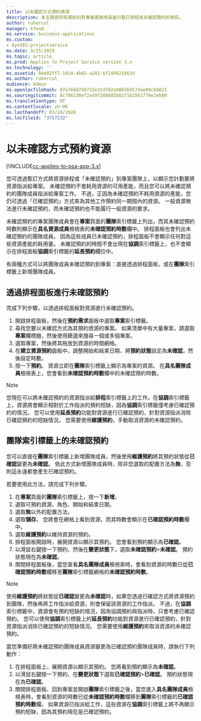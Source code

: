 ```yaml
---
title: 以未確認方式預約資源
description: 本主題提供有關如何對專案團隊成員進行暫訂排程或未確認預約的資訊。
author: ruhercul
manager: kfend
ms.service: business-applications
ms.custom:
- dyn365-projectservice
ms.date: 9/25/2019
ms.topic: article
ms.prod: Applies to Project Service version 3.x
ms.technology: ''
ms.assetid: 04e02ff7-1024-4b65-a281-6f149921b63d
ms.author: ruhercul
audience: Admin
ms.openlocfilehash: 07e768d756732e31df82a9865b957dae09c60821
ms.sourcegitcommit: 8c786230ef2a497280885b827162561776e2eb00
ms.translationtype: HT
ms.contentlocale: zh-HK
ms.lasthandoff: 03/24/2020
ms.locfileid: "3757232"
---
```

# <a name="soft-book-a-resource"></a>以未確認方式預約資源

[!INCLUDE[cc-applies-to-psa-app-3.x](../includes/cc-applies-to-psa-app-3x.md)]

您可透過暫訂方式將資源排程或「未確認預約」到專案團隊上，以顯示您計劃要將資源指派給專案。 未確認預約不會耗用資源的可用產能，而且您可以將未確認預約的團隊成員指派給專案工作。 不過，正因為未確認預約不耗用資源的產能，您仍可透過「已確認預約」方式來為其他工作預約同一期間內的資源。 一般資源無法進行未確認預約，而未確認預約也不能履行一般資源的要求。

未確認預約的專案團隊成員會在**專案**頁面的**團隊**索引標籤上列出，而其未確認預約時數則顯示在**具名資源成員**檢視表的**未確認預約時數**欄中。 排程面板也會列出未確認預約的團隊成員。 因為這些成員已未確認預約，排程面板不會顯示任何對這些資源產能的耗用量。 未確認預約的時間不會出現在**協調**索引標籤上，也不會顯示在排程面板**協調**索引標籤的**延長預約**欄位中。 

有兩種方式可以將團隊成員未確認預約到專案：直接透過排程面板，或在**團隊**索引標籤上新增團隊成員。 

## <a name="soft-book-from-the-schedule-board"></a>透過排程面板進行未確認預約
完成下列步驟，以透過排程面板對資源進行未確認預約。 

1. 開啟排程面板，然後在**預約需求**面板中選取**專案**索引標籤。
2. 尋找您要以未確認方式為其預約資源的專案。 如果清單中有大量專案，請選取**專案**欄標題，然後使用篩選來搜尋一個或多個專案。
3. 選取專案，然後將其拖放到資源的時間網格。
5. 在**建立資源預約**面板中，調整開始和結束日期、將**預約狀態**設定為**未確認**，然後設定時數。 
6. 按一下**預約**。 資源立即在**團隊**索引標籤上顯示為專案的資源。 在**具名團隊成員**檢視表上，您會看到**未確認預約時數**欄中的未確認預約時數。

> [!NOTE]
> 您現在可以將未確認預約的資源指派給**排程**索引標籤上的工作。在**協調**索引標籤上，資源將會顯示相對於工作指派的預約短缺，因為**協調**索引標籤僅考慮已確認預約的情況。 您可以使用**延長預約**功能對資源進行已確認預約，針對資源指派消除已確認預約的短缺情況。 您需要使用**維護預約**，手動取消資源的未確認預約。

## <a name="soft-book-on-the-team-tab"></a>團隊索引標籤上的未確認預約

您可以直接在**團隊**索引標籤上新增團隊成員，然後使用**維護預約**將其預約狀態從**已確認**變更為**未確認**。 依此方式新增團隊成員時，除非您選取的配置方法為**無**，否則這永遠都會產生已確認預約。

若要使用此方法，請完成下列步驟。

1. 在**專案**頁面的**團隊**索引標籤上，按一下**新增**。
2. 選取可預約資源、角色、開始和結束日期。
3. 選取**無**以外的配置方法。
4. 選取**儲存**。 您將會在網格上看到資源，而其時數會顯示在**已確認預約時數**欄中。
5. 選取**維護預約**以維持資源的預約。
6. 排程面板開啟時，展開資源以顯示其預約。 您會看到預約顯示為**已確認**。
7. 以滑鼠右鍵按一下預約、然後在**變更狀態**下，選取**未確認預約**\>**未確認**。 預約狀態現在為**未確認**。
8. 關閉排程面板後，當您查看**具名團隊成員**檢視表時，會看到資源的時數已從**已確認預約時數**欄移至**團隊**索引標籤網格的**未確認預約時數**。

> [!NOTE]
> 使用**維護預約**將狀態從**已確認**變更為**未確認**時，如果您透過已確認方式將資源預約到團隊，然後再將工作指派給資源，則會保留該資源的工作指派。 不過，在**協調**索引標籤中，資源會有預約短缺的情況，因為協調預約與指派時，只會考慮已確認預約。 您可以使用**協調**索引標籤上的**延長預約**功能對資源進行已確認預約，針對資源指派消除已確認預約的短缺情況。 您需要使用**維護預約**來取消資源的未確認預約。

當您準備好將未確認預約團隊成員資源變更為已確認預約團隊成員時，請執行下列動作：

1. 在排程面板上，展開資源以顯示其預約。 您將看到預約顯示為**未確認**。
2. 以滑鼠右鍵按一下預約、在**變更狀態**下選取**已確認預約**\>**已確認**。 預約狀態現在為**已確認**。
3. 關閉排程面板、回到專案並開啟**團隊**索引標籤之後，當您進入**具名團隊成員**檢視表時，會看到資源的時數已從**未確認預約時數**欄移到**團隊**索引標籤的**已確認預約時數**欄。 如果資源已指派給工作，這些資源在**協調**索引標籤上將不再顯示預約短缺，因為其預約現在是已確認預約。

